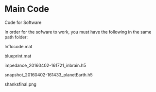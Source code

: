 # Main Code
Code for Software

In order for the sofware to work, you must have the following in the same path folder:

Inflocode.mat

blueprint.mat

impedance_20160402-161721_inbrain.h5

snapshot_20160402-161433_planetEarth.h5

shanksfinal.png

